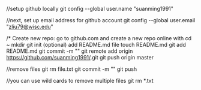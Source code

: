 //setup github locally
git config --global user.name "suanming1991"

//next, set up email address for github account
git config --global user.email "zliu79@wisc.edu"

/* Create new repo:
	go to github.com and create a new repo online with <repoName>
	cd ~
	mkdir <repoName>
	git init
	(optional)
		add README.md file
		touch README.md
		git add README.md
	git commit -m "<your message>"
	git remote add origin https://github.com/suanming1991/<repoName>.git
	git push origin master

//remove files
git rm file.txt
git commit -m "<your message>"
git push

//you can use wild cards to remove multiple files
git rm *.txt
